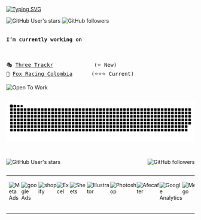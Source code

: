 <!-- TEXT AUTOCOMPLETE -->

[![Typing SVG](https://readme-typing-svg.demolab.com?font=Cascadia+Code&weight=900&size=50&pause=1000&color=64a861&center=true&random=false&width=1000&height=100&lines=Hi+I'm+Kevnnard+%F0%9F%91%8B;I'm+full+stack+dev+%F0%9F%92%BB;I'm+indie+hacker++%F0%9F%98%AE)](https://git.io/typing-svg)

<!-- TAGS GITHUB -->

![GitHub User's stars](https://img.shields.io/github/stars/kevnnard?logo=github)
![GitHub followers](https://img.shields.io/github/followers/kevnnard?logo=github)

<pre>
<h4>I’m currently working on</h4>

🎭 <a href="https://challengetrackr.com">Three Trackr</a>             (⭐ New)  
🦊 <a href="https://foxracing.com.co" taget="_blank">Fox Racing Colombia</a>      (⭐⭐⭐ Current)
</pre>

<!-- TAGS GITHUB -->

![Open To Work](https://img.shields.io/badge/Available_to_work-05122A?logo=linkedin&logoColor=fff)

<pre></pre>
<!--- snake -->
<div align="center">
  <img  src="https://github.com/1999AZZAR/1999AZZAR/blob/main/resources/img/grid-snake.svg">
</div>

<pre></pre>

 <!-- TAGS GITHUB -->
<table class="w-full">

<div style="display:flex;justify-content:space-between;width:100%;">

![GitHub User's stars](https://img.shields.io/github/stars/juanse-08?logo=github)

![GitHub followers](https://img.shields.io/github/followers/juanse-08?logo=github)

</div>

<td style="display:flex;justify-content:space-between;width:100%;">

![Meta Ads](https://img.shields.io/badge/Meta_Ads-05122A?style=flat&logo=meta)&nbsp;

![google Ads](https://img.shields.io/badge/Google_Ads-05122A?style=flat&logo=googleads)&nbsp;

![shopify](https://img.shields.io/badge/Shopify-05122A?style=flat&logo=shopify)&nbsp;

![Excel](https://img.shields.io/badge/-MicrosofExcel-05122A?style=flat&logo=microsoftexcel)&nbsp;

![Sheets](https://img.shields.io/badge/-Sheets-05122A?style=flat&logo=googlesheets)&nbsp;

![Illustrator](https://img.shields.io/badge/-Illustrator-05122A?style=flat&logo=adobe-illustrator)&nbsp;

![Photoshop](https://img.shields.io/badge/-Photoshop-05122A?style=flat&logo=adobe-photoshop)&nbsp;

![Afecafter](https://img.shields.io/badge/-adobeaftereffects-05122A?style=flat&logo=adobeaftereffects)&nbsp;

![Google Analytics](https://img.shields.io/badge/-Google_Analytics-05122A?style=flat&logo=googleanalytics)&nbsp;

![Mercado_Pago](https://img.shields.io/badge/-Mercado_Pago-05122A?style=flat&logo=mercadopago)&nbsp;

![Chats Bot](https://img.shields.io/badge/-Chat_Bots-05122A?style=flat&logo=chatbot)&nbsp;

![JavaScript](https://img.shields.io/badge/-JavaScript-05122A?style=flat&logo=javascript)&nbsp;

![Git](https://img.shields.io/badge/-Git-05122A?style=flat&logo=git)&nbsp;

![Amazon](https://img.shields.io/badge/-AWS-05122A?style=flat&logo=amazonaws)&nbsp;

![amazons3](https://img.shields.io/badge/-AWS_S3-05122A?style=flat&logo=amazons3)&nbsp;

![digitalocean](https://img.shields.io/badge/-Digital_Ocean-05122A?style=flat&logo=digitalocean)&nbsp;

![Astro](https://img.shields.io/badge/-Astro-05122A?style=flat&logo=astro)&nbsp;

![Vercel](https://img.shields.io/badge/Vercel-05122A?style=flat&logo=vercel)&nbsp;

![netlify](https://img.shields.io/badge/Netlify-05122A?style=flat&logo=netlify)&nbsp;

![mui](https://img.shields.io/badge/MUI-05122A?style=flat&logo=mui)&nbsp;

![HTML](https://img.shields.io/badge/-HTML-05122A?style=flat&logo=HTML5)&nbsp;

![CSS](https://img.shields.io/badge/-CSS-05122A?style=flat&logo=CSS3&logoColor=1572B6)&nbsp;

![mongodb](https://img.shields.io/badge/-MongoDB-05122A?style=flat&logo=mongodb)&nbsp;

![Visual Studio Code](https://img.shields.io/badge/-Visual%20Studio%20Code-05122A?style=flat&logo=visual-studio-code&logoColor=007ACC)&nbsp;

![GitHub](https://img.shields.io/badge/-GitHub-05122A?style=flat&logo=github)&nbsp;

![Premier](https://img.shields.io/badge/-Premier-05122A?style=flat&logo=adobepremierpro)&nbsp;

</td>

</tr>
</table>


<pre></pre>
